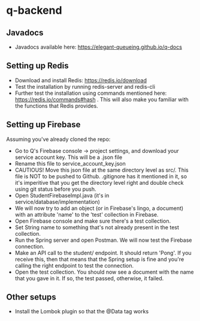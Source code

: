 # q-backend

## Javadocs
- Javadocs available here: https://elegant-queueing.github.io/q-docs

## Setting up Redis

- Download and install Redis: https://redis.io/download
- Test the installation by running redis-server and redis-cli
- Further test the installation using commands mentioned here: https://redis.io/commands#hash . This will also make you familiar with the functions that Redis provides.

## Setting up Firebase

Assuming you've already cloned the repo:
- Go to Q's Firebase console -> project settings, and download your service account key. This will be a .json file
- Rename this file to service_account_key.json
- CAUTIOUS! Move this json file at the same directory level as src/. This file is NOT to be pushed to Github. .gitignore has it mentioned in it, so it's imperitive that you get the directory level right and double check using git status before you push.
- Open StudentFirebaseImpl.java (it's in service/database/implementation)
- We will now try to add an object (or in Firebase's lingo, a document) with an attribute 'name' to the 'test' collection in Firebase.
- Open Firebase console and make sure there's a test collection.
- Set String name to something that's not already present in the test collection.
- Run the Spring server and open Postman. We will now test the Firebase connection.
- Make an API call to the student/ endpoint. It should return 'Pong'. If you receive this, then that means that the Spring setup is fine and you're calling the right endpoint to test the connection.
- Open the test collection. You should now see a document with the name that you gave in it. If so, the test passed, otherwise, it failed.

## Other setups
- Install the Lombok plugin so that the @Data tag works
